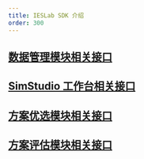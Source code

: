 ```yaml
---
title: IESLab SDK 介绍
order: 300
---
```



## [数据管理模块相关接口](./data/index.md)
## [SimStudio 工作台相关接口](./simstudio/index.md)
## [方案优选模块相关接口](./solution_optimization/index.md)
## [方案评估模块相关接口](./solution_evaluation/index.md)

